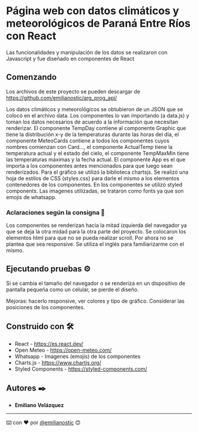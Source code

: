 # Página web con datos climáticos y meteorológicos de Paraná Entre Ríos con React

Las funcionalidades y manipulación de los datos se realizaron con Javascript y fue diseñado en componentes de React

## Comenzando 

Los archivos de este proyecto se pueden descargar de  https://github.com/emilianostic/arg_prog_api/

Los datos climáticos y meteorológicos se obtubieron de un JSON que se colocó en el archivo data. Los componentes lo van importando (a data.js) y toman los datos necesarios de acuerdo a la información que necesitan renderizar.
El componente TempDay contiene al componente Graphic que tiene la distribución x-y de la temperaturas durante las horas del día, el componente MeteoCards contiene a todos los componentes cuyos nombres comienzan con Card..., el componente ActualTemp tiene la temperatura actual y el estado del cielo, el componente TempMaxMin tiene las temperaturas máximas y la fecha actual. El componente App es el que importa a los componentes antes mencionados para que luego sean renderizados.
Para el gráfico se utilizó la biblioteca chartsjs.
Se realizó una hoja de estilos de CSS (styles.css) para darle el mismo a los elementos contenedores de los componentes. En los componentes se utilizó styled components.
Las imagenes utilizadas, se trataron como fonts ya que son emojis de whatsapp.

### Aclaraciones según la consigna 🔧

Los componentes se renderizan hacia la mitad izquierda del navegador ya que se deja la otra midad para la otra parte del proyecto. Se colocaron los elementos html para que no se pueda realizar scroll. Por ahora no se plantea que sea responsive.
Se utiliza el inglés para familiarizarme con el mismo.


## Ejecutando pruebas ⚙️
Si se cambia el tamaño del navegador o se renderiza en un dispositivo de pantalla pequeña como un celular, se pierde el diseño.

Mejoras: hacerlo responsive, ver colores y tipo de gráfico. 
Considerar las posiciones de los componentes.


## Construido con 🛠️
* React - https://es.react.dev/
* Open Meteo -  https://open-meteo.com/
* Whatsapp - Imagenes (emojis) de los componentes 
* Charts.js - https://www.chartjs.org/
* Styled Components - https://styled-components.com/

## Autores ✒️

* **Emiliano Velázquez** 

---
⌨️ con ❤️ por [@emilianostic](https://github.com/emilianostic/sobre-mi/) 😊
